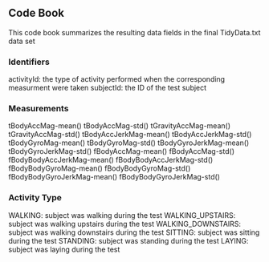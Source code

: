 ## Code Book

This code book summarizes the resulting data fields in the final TidyData.txt data set

### Identifiers
activityId: the type of activity performed when the corresponding measurment were taken
subjectId: the ID of the test subject

### Measurements
tBodyAccMag-mean()
tBodyAccMag-std()
tGravityAccMag-mean()
tGravityAccMag-std()
tBodyAccJerkMag-mean()
tBodyAccJerkMag-std()
tBodyGyroMag-mean()
tBodyGyroMag-std()
tBodyGyroJerkMag-mean()
tBodyGyroJerkMag-std()
fBodyAccMag-mean()
fBodyAccMag-std()
fBodyBodyAccJerkMag-mean()
fBodyBodyAccJerkMag-std()
fBodyBodyGyroMag-mean()
fBodyBodyGyroMag-std()
fBodyBodyGyroJerkMag-mean()
fBodyBodyGyroJerkMag-std()

### Activity Type
WALKING: subject was walking during the test
WALKING_UPSTAIRS: subject was walking upstairs during the test
WALKING_DOWNSTAIRS: subject was walking downstairs during the test
SITTING: subject was sitting during the test
STANDING: subject was standing during the test
LAYING: subject was laying during the test